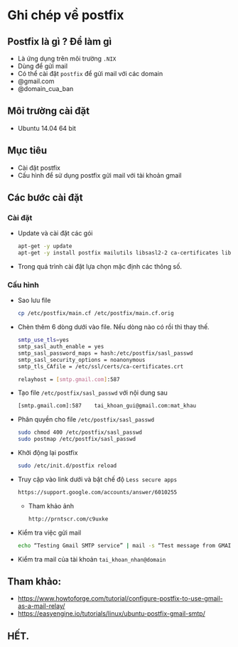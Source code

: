# Ghi chép về postfix

## Postfix là gì ? Để làm gì 

- Là ứng dụng trên môi trường `.NIX`
- Dùng để gửi mail
- Có thể cài đặt `postfix` để gửi mail với các domain
 - @gmail.com
 - @domain_cua_ban

## Môi trường cài đặt

- Ubuntu 14.04 64 bit

## Mục tiêu

- Cài đặt postfix
- Cấu hình để sử dụng postfix gửi mail với tài khoản gmail

## Các bước cài đặt

### Cài đặt 

- Update và cài đặt các gói
    ```sh
    apt-get -y update
    apt-get -y install postfix mailutils libsasl2-2 ca-certificates libsasl2-modules
    ```
- Trong quá trình cài đặt lựa chọn mặc định các thông số.
    
### Cấu hình

- Sao lưu file 
    ```sh
    cp /etc/postfix/main.cf /etc/postfix/main.cf.orig  
    ```

- Chèn thêm 6 dòng dưới vào file. Nếu dòng nào có rồi thì thay thế.
    ```sh
    smtp_use_tls=yes
    smtp_sasl_auth_enable = yes
    smtp_sasl_password_maps = hash:/etc/postfix/sasl_passwd
    smtp_sasl_security_options = noanonymous
    smtp_tls_CAfile = /etc/ssl/certs/ca-certificates.crt

    relayhost = [smtp.gmail.com]:587
    ```

- Tạo file `/etc/postfix/sasl_passwd` với nội dung sau
    ```sh
    [smtp.gmail.com]:587    tai_khoan_gui@gmail.com:mat_khau
    ```

- Phân quyền cho file `/etc/postfix/sasl_passwd`
    ```sh
    sudo chmod 400 /etc/postfix/sasl_passwd
    sudo postmap /etc/postfix/sasl_passwd
    ```

- Khởi động lại postfix
    ```sh
    sudo /etc/init.d/postfix reload
    ```

- Truy cập vào link dưới và bật chế độ `Less secure apps`

    ```sh
    https://support.google.com/accounts/answer/6010255
    ```

    - Tham khảo ảnh
        ```sh
        http://prntscr.com/c9uxke
        ```
 
- Kiểm tra việc gửi mail
    ```sh
    echo “Testing Gmail SMTP service” | mail -s “Test message from GMAIL” tai_khoan_nhan@domain
    ```

- Kiểm tra mail của tài khoản `tai_khoan_nhan@domain`

## Tham khảo:
- https://www.howtoforge.com/tutorial/configure-postfix-to-use-gmail-as-a-mail-relay/
- https://easyengine.io/tutorials/linux/ubuntu-postfix-gmail-smtp/

## HẾT.

